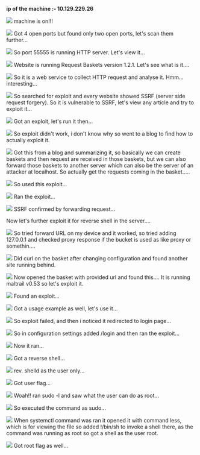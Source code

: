 **ip of the machine :- 10.129.229.26**

![](attachment/67e2634a0c9f7bf4dde03ccae4c9852d.png)
machine is on!!!

![](attachment/11d8e384bf467a0e800a694ad025733d.png)
Got 4 open ports but found only two open ports, let's scan them further...

![](attachment/dbf892258f873572f6fefe370d41bc6b.png)
So port 55555 is running HTTP server. Let's view it...

![](attachment/258f44bf0d005acfac251331e839e3f0.png)
Website is running Request Baskets version 1.2.1. Let's see what is it....

![](attachment/ad96723b4881b65057133889f494b00a.png)
So it is a web service to collect HTTP request and analyse it. Hmm... interesting...

![](attachment/73fa339cef24ed78e3eecdae96267824.png)
So searched for exploit and every website showed SSRF (server side request forgery).
So it is vulnerable to SSRF, let's view any article and try to exploit it...

![](attachment/faaf0a0ed00d7cedb7bbf6c512721cb2.png)
Got an exploit, let's run it then...

![](attachment/006d499bf9c63e3bcfb41e78313d4d4b.png)
So exploit didn't work, i don't know why so went to a blog to find how to actually exploit it.

![](attachment/dee54b6c381a4e9b4b11d6c73d9c5978.png)
Got this from a blog and summarizing it, so basically we can create baskets and then request are received in those baskets, but we can also forward those baskets to another server which can also be the server of an attacker at localhost. So actually get the requests coming in the basket.....

![](attachment/8d9b5401212f551da0a981534cb2de54.png)
So used this exploit...

![](attachment/6bf703e706a75ac02ea1c8916385f51e.png)
Ran the exploit...

![](attachment/d7237161fa729d4200de98e5fac8f0a8.png)
SSRF confirmed by forwarding request...

Now let's further exploit it for reverse shell in the server....

![](attachment/470e047132f4750108a924ef370b6bb5.png)
So tried forward URL on my device and it worked, so tried adding 127.0.0.1 and checked proxy response if the bucket is used as like proxy or somethin....

![](attachment/aed5e23b50b35d94da0146ac35fa5bf2.png)
Did curl on the basket after changing configuration and found another site running behind.

![](attachment/8c615abb783c9c617fde45e7b7b5a857.png)
Now opened the basket with provided url and found this....
It is running maltrail v0.53 so let's exploit it.

![](attachment/bb6dda26679e05008b6ef6e46581f915.png)
Found an exploit...

![](attachment/8fe37802c9cd38955fccb17ababa205b.png)
Got a usage example as well, let's use it...

![](attachment/cb5d3870d9e42fede8da09d9f5c7156f.png)
So exploit failed, and then i noticed it redirected to login page...

![](attachment/d4345f9148cefb1866ded9ae67a7c24c.png)
So in configuration settings added /login and then ran the exploit...

![](attachment/ac996c414e1f642b22fc07ac65a5f7c5.png)
Now it ran...

![](attachment/37ee6e34d2999d125681c2612983343e.png)
Got a reverse shell...

![](attachment/91e8b232fe6605f47052c819ee079c25.png)
rev. shelld as the user only...

![](attachment/181718d086b726ec73945d5260394427.png)
Got user flag...

![](attachment/ca49b4d982e21881765a1ceeabc8c948.png)
Woah!! ran sudo -l and saw what the user can do as root...

![](attachment/562f5b9b1f2bf2efc237724c0c51882d.png)
So executed the command as sudo...

![](attachment/475853b15bbed5711c342a560a09a020.png)
When systemctl command was ran it opened it with command less, which is for viewing the file so added !/bin/sh to invoke a shell there, as the command was running as root so got a shell as the user root.

![](attachment/2650d2d0a5afb8e25920786abf09d755.png)
Got root flag as well...